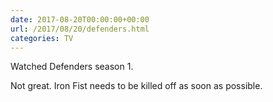```yaml
---
date: 2017-08-20T00:00:00+00:00
url: /2017/08/20/defenders.html
categories: TV
---
```

Watched Defenders season 1.

Not great. Iron Fist needs to be killed off as soon as possible.


